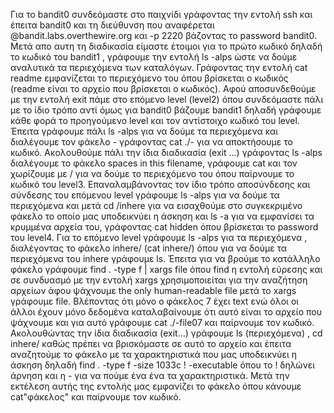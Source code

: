 Για το bandit0 συνδεόμαστε στο παιχνίδι γράφοντας την εντολή ssh και έπειτα bandit0 και τη διεύθυνση που αναφέρεται @bandit.labs.overthewire.org και -p 2220  βάζοντας το password bandit0.
Μετά απο αυτη τη διαδικασία είμαστε έτοιμοι για το πρώτο κωδικό δηλαδή το κωδικό του bandit1 , γράφουμε την εντολή ls -alps ώστε να δούμε αναλυτικά τα περιεχόμενα των καταλόγων.
Γράφοντας την εντολή cat readme εμφανίζεται το περιεχόμενο του όπου βρίσκεται ο κωδικός (readme είναι το αρχείο που βρίσκεται ο κωδικός). 
Αφού αποσυνδεθούμε με την εντολή exit πάμε στο επόμενο level (level2) όπου συνδεόμαστε πάλι με το ίδιο τρόπο αντί όμως για bandit0 βάζουμε bandit1 δηλαδή γράφουμε κάθε φορά το προηγούμενο level και τον αντίστοιχο κωδικό του level.
Έπειτα γράφουμε πάλι ls -alps για να δούμε τα περιεχόμενα και διαλέγουμε τον φάκελο - γράφοντας cat ./- για να αποκτήσουμε το κωδικό.
Ακολουθούμε πάλι την ίδια διαδικασία (exit ...) γράφοντας ls -alps διαλέγουμε το φάκελο spaces in this filename, γράφουμε cat και τον χωρίζουμε με / για να δούμε το περιεχόμενο του όπου παίρνουμε το κωδικό του level3.
Επαναλαμβάνοντας τον ίδιο τρόπο αποσύνδεσης και σύνδεσης του επόμενου level γράφουμε ls -alps για να δούμε τα περιεχόμενα και μετά cd /inhere για να εισαχθούμε στο συγκεκριμένο φάκελο το οποίο μας υποδεικνύει η άσκηση και ls -a για να εμφανίσει τα κρυμμένα αρχεία του, γράφοντας cat hidden όπου βρίσκεται το password του level4.
Για το επόμενο level γράφουμε ls -alps για τα περιεχόμενα , διαλέγοντας το φάκελο inhere/ (cat inhere/) όπου για να δούμε τα περιεχόμενα του inhere γράφουμε ls. Έπειτα για να βρούμε το κατάλληλο φάκελο γράφουμε find . -type f | xargs file όπου find η εντολή εύρεσης και σε συνδυασμό με την εντολή xargs χρησιμοποιείται για την αναζήτηση αρχείων άφου ψάχνουμε the only human-readable file μετά το xargs γράφουμε file.
Βλέποντας ότι μόνο ο φάκελος 7 έχει text ενώ όλοι οι άλλοι έχουν μόνο δεδομένα καταλαβαίνουμε ότι αυτό είναι το αρχείο που ψάχνουμε και για αυτό γράφουμε cat ./-file07 και παίρνουμε τον κωδικό.
Ακολουθώντας την ίδια διαδικασία (exit...) γράφουμε ls (περιεχόμενα) , cd inhere/ καθώς πρέπει να βρισκόμαστε σε αυτό το αρχείο και έπειτα αναζητούμε το φάκελο με τα χαρακτηριστικά που μας υποδεικνύει η άσκηση δηλαδή find . -type f -size 1033c ! -executable όπου το ! δηλώνει άρνηση και η - για να πούμε ένα ένα τα χαρακτηριστικά. Μετά την εκτέλεση αυτής της εντολής μας εμφανίζει το φάκελο όπου κάνουμε cat"φάκελος" και παίρνουμε τον κωδικό.



